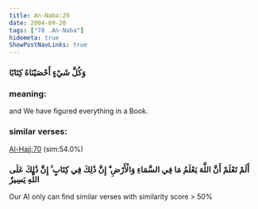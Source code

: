 ```yaml
---
title: An-Naba:29
date: 2004-09-20
tags: ["78 .An-Naba"]
hidemeta: true 
ShowPostNavLinks: true 
---
```

### وَكُلَّ شَيْءٍ أَحْصَيْنَاهُ كِتَابًا
### meaning: 
and We have figured everything in a Book.
### similar verses: 

[Al-Hajj:70](/22/70) (sim:54.0%)

### أَلَمْ تَعْلَمْ أَنَّ اللَّهَ يَعْلَمُ مَا فِي السَّمَاءِ وَالْأَرْضِ ۗ إِنَّ ذَٰلِكَ فِي كِتَابٍ ۚ إِنَّ ذَٰلِكَ عَلَى اللَّهِ يَسِيرٌ

Our AI only can find similar verses with similarity score > 50% 



